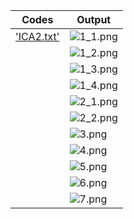 | Codes | Output |  
|-------|--------|  
|['ICA2.txt'](./Codes/ICA2.txt)|![1_1.png](./Outputs/1_1.png)|  
| |![1_2.png](./Outputs/1_2.png)|  
| |![1_3.png](./Outputs/1_3.png)|  
| |![1_4.png](./Outputs/1_4.png)|  
| |![2_1.png](./Outputs/2_1.png)|  
| |![2_2.png](./Outputs/2_2.png)|  
| |![3.png](./Outputs/3.png)|
| |![4.png](./Outputs/4.png)|
| |![5.png](./Outputs/5.png)|  
| |![6.png](./Outputs/6.png)|  
| |![7.png](./Outputs/7.png)|  
